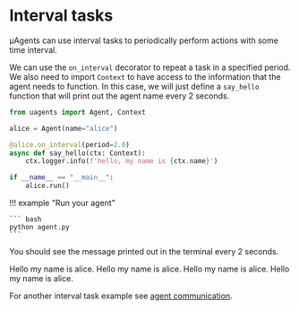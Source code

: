 # Interval tasks

μAgents can use interval tasks to periodically perform actions with some time interval.

We can use the `on_interval` decorator to repeat a task in a specified period.
We also need to import `Context` to have access to the information that the agent needs to function.
In this case, we will just define a `say_hello` function that will print out the agent name every 2 seconds.

```python
from uagents import Agent, Context

alice = Agent(name="alice")

@alice.on_interval(period=2.0)
async def say_hello(ctx: Context):
    ctx.logger.info(f'hello, my name is {ctx.name}')

if __name__ == "__main__":
    alice.run()
```

!!! example "Run your agent"
    
    ``` bash
    python agent.py
    ```

You should see the message printed out in the terminal every 2 seconds. 

<div id="termynal1" data-termynal data-ty-typeDelay="100" data-ty-lineDelay="200">
<span data-ty>Hello my name is alice.</span>
<span data-ty>Hello my name is alice.</span>
<span data-ty>Hello my name is alice.</span>
<span data-ty>Hello my name is alice.</span>
</div>

For another interval task example see [agent communication](simple-interaction.md).

